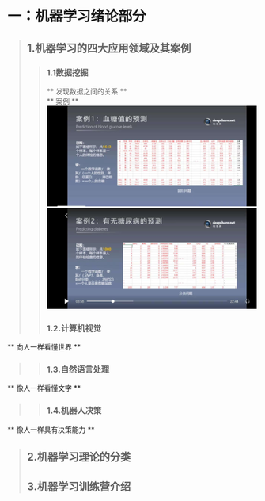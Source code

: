 # **一：机器学习绪论部分** #
>## 1.机器学习的四大应用领域及其案例 ##
>>### 1.1数据挖掘 ###
>>** 发现数据之间的关系 ** <br/>
>>** 案例 **  <br/>
>><img src="image/01.jpg" witdth="320"/>
>><img src="image/02.jpg" witdth="320"/>
>>### 1.2.计算机视觉 ###
** 向人一样看懂世界 **
>>### 1.3.自然语言处理 ###
** 像人一样看懂文字 **
>>### 1.4.机器人决策 ###
** 像人一样具有决策能力 **
>## 2.机器学习理论的分类 ##
>## 3.机器学习训练营介绍 ##
